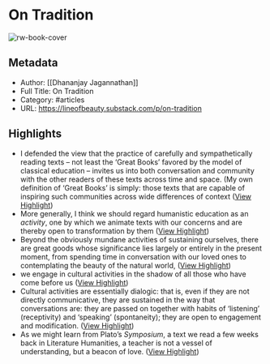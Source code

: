 # On Tradition

![rw-book-cover](https://substackcdn.com/image/fetch/f_auto,q_auto:good,fl_progressive:steep/https%3A%2F%2Fsubstack-post-media.s3.amazonaws.com%2Fpublic%2Fimages%2F1f03f8bf-5053-4344-8eb0-3106c2ad2f28_1024x821.jpeg)

## Metadata
- Author: [[Dhananjay Jagannathan]]
- Full Title: On Tradition
- Category: #articles
- URL: https://lineofbeauty.substack.com/p/on-tradition

## Highlights
- I defended the view that the practice of carefully and sympathetically reading texts – not least the ‘Great Books’ favored by the model of classical education – invites us into both conversation and community with the other readers of these texts across time and space. (My own definition of ‘Great Books’ is simply: those texts that are capable of inspiring such communities across wide differences of context ([View Highlight](https://read.readwise.io/read/01hj34d84rb33bcyx2mv1tyfp4))
- More generally, I think we should regard humanistic education as an *activity*, one by which we animate texts with our concerns and are thereby open to transformation by them ([View Highlight](https://read.readwise.io/read/01hj34ct3t0hem7v8b39am5xrv))
- Beyond the obviously mundane activities of sustaining ourselves, there are great goods whose significance lies largely or entirely in the present moment, from spending time in conversation with our loved ones to contemplating the beauty of the natural world, ([View Highlight](https://read.readwise.io/read/01hj34g9xkp8atszdhhvcysma0))
- we engage in cultural activities in the shadow of all those who have come before us ([View Highlight](https://read.readwise.io/read/01hj34h278m935v8v7gep41d6x))
- Cultural activities are essentially dialogic: that is, even if they are not directly communicative, they are sustained in the way that conversations are: they are passed on together with habits of ‘listening’ (receptivity) and ‘speaking’ (spontaneity); they are open to engagement and modification. ([View Highlight](https://read.readwise.io/read/01hj34h7mt57y01bekepq5q2wr))
- As we might learn from Plato’s *Symposium*, a text we read a few weeks back in Literature Humanities, a teacher is not a vessel of understanding, but a beacon of love. ([View Highlight](https://read.readwise.io/read/01hj34kfvytzh2tfttptt0hyhg))
